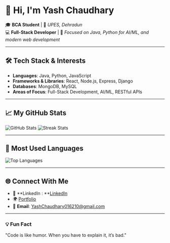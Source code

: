 # 👋 Hi, I'm Yash Chaudhary  

🎓 **BCA Student** | 🏫 *UPES, Dehradun*  
💻 **Full-Stack Developer** | 🚀 *Focused on Java, Python for AI/ML, and modern web development*  

---

## 🛠 **Tech Stack & Interests**
- **Languages**: Java, Python, JavaScript  
- **Frameworks & Libraries**: React, Node.js, Express, Django  
- **Databases**: MongoDB, MySQL  
- **Areas of Focus**: Full-Stack Development, AI/ML, RESTful APIs  

---

## 📈 **My GitHub Stats**

![GitHub Stats](https://github-readme-stats.vercel.app/api?username=Yash016210&show_icons=true&theme=radical&count_private=true)
![Streak Stats](https://github-readme-streak-stats.herokuapp.com?user=Yash016210&theme=radical)

---

## 🌟 **Most Used Languages**

![Top Languages](https://github-readme-stats.vercel.app/api/top-langs/?username=Yash016210&layout=compact&theme=radical)

---

## 🌐 **Connect With Me**
- 💼 **LinkedIn : **[LinkedIn](https://linkedin.com/in/yashchaudhary67)  
- 🌍 [Portfolio](https://your-portfolio-link)  
- 📧 **Email**: YashChaudhary016210@gmail.com

---

### 💡 **Fun Fact**
"Code is like humor. When you have to explain it, it’s bad."
